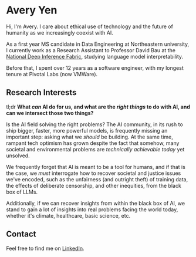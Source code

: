 # Avery Yen

Hi, I'm Avery. I care about ethical use of technology and the future of humanity as we increasingly coexist with AI.

As a first year MS candidate in Data Engineering at Northeastern university, I currently work as a Research Assistant to Professor David Bau at the [National Deep Inference Fabric](https://ndif.us), studying language model interpretability.

Before that, I spent over 12 years as a software engineer, with my longest tenure at Pivotal Labs (now VMWare).

## Research Interests

tl;dr **What *can* AI do for us, and what are the *right things* to do with AI, and can we intersect those two things?**

Is the AI field solving the right problems? The AI community, in its rush to ship bigger, faster, more powerful models, is frequently missing an important step: asking what we *should* be building. At the same time, rampant tech optimism has grown despite the fact that somehow, many societal and environmental problems are *technically achievable today* yet unsolved.

We frequently forget that AI is meant to be a tool for humans, and if that is the case, we *must* interrogate how to recover societal and justice issues we've encoded, such as the unfairness (and outright theft) of training data, the effects of deliberate censorship, and other inequities, from the black box of LLMs.

Additionally, if we can recover insights from within the black box of AI, we stand to gain a lot of insights into real problems facing the world today, whether it's climate, healthcare, basic science, etc.

## Contact

Feel free to find me on [LinkedIn](https://linkedin.com/in/averyyen/).
